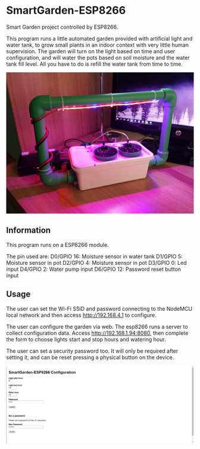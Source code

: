 # SmartGarden-ESP8266
Smart Garden project controlled by ESP8266.

This program runs a little automated garden provided with artificial light and water tank, to grow small plants in an indoor context with very little human supervision. The garden will turn on the light based on time and user configuration, and will water the pots based on soil moisture and the water tank fill level. All you have to do is refill the water tank from time to time.

<img src="images/picture1.jpg" alt="SmartGarden-ESP8266" width="800" /> 

## Information

This program runs on a ESP8266 module. 

The pin used are:
D0/GPIO 16: Moisture sensor in water tank
D1/GPIO 5: Moisture sensor in pot
D2/GPIO 4: Moisture sensor in pot
D3/GPIO 0: Led input
D4/GPIO 2: Water pump input
D6/GPIO 12: Password reset button input

## Usage

The user can set the Wi-Fi SSiD and password connecting to the NodeMCU local network and then access http://192.168.4.1 to configure.

The user can configure the garden via web. The esp8266 runs a server to collect configuration data.
Access http://192.168.1.94:8080, then complete the form to choose lights start and stop hours and watering hour.

The user can set a security password too. It will only be required after setting it, and can be reset pressing a physical button on the device.

<img src="images/smartgarden.JPG" alt="SmartGarden-ESP8266 Configuration Page" width="800" /> 
